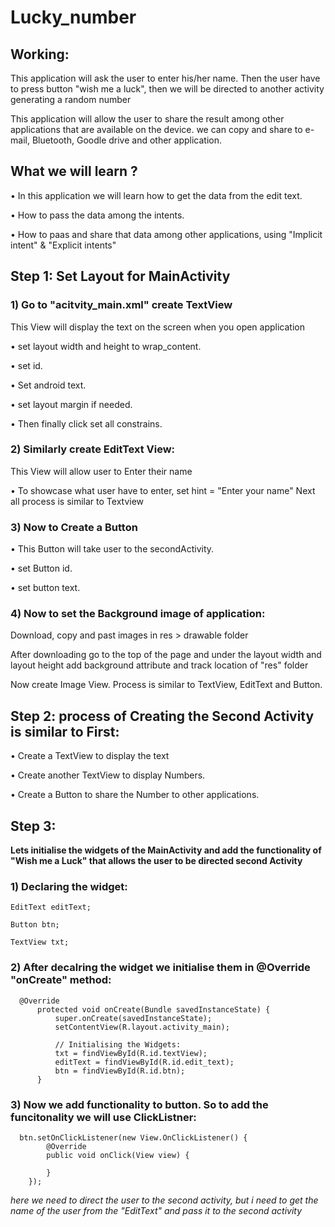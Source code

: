 # Lucky_number

## Working:
This application will ask the user to enter his/her name. Then the user have to press button "wish me a luck", then we will be directed to another activity generating a random number

This application will allow the user to share the result among other applications that are available on the device.
we can copy and share to e-mail, Bluetooth, Goodle drive and other application.

## What we will learn ?
• In this application we will learn how to get the data from the edit text.

• How to pass the data among the intents.

• How to paas and share that data among other applications, using "Implicit intent" & "Explicit intents"

## Step 1: Set Layout for MainActivity

### 1) Go to "acitvity_main.xml" create TextView
This View will display the text on the screen when you open application

• set layout width and height to wrap_content.

• set id.

• Set android text.

• set layout margin if needed.

• Then finally click set all constrains.

### 2) Similarly create EditText View: 
This View will allow user to Enter their name

• To showcase what user have to enter, set hint = "Enter your name"
  Next all process is similar to Textview

### 3) Now to Create a Button

  • This Button will take user to the secondActivity.
  
  • set Button id.
  
  • set button text.

### 4) Now to set the Background image of application:
Download, copy and past images in res > drawable folder

After downloading go to the top of the page and under the layout width and layout height add background attribute and track location of "res" folder

Now create Image View.
Process is similar to TextView, EditText and Button.

## Step 2: process of Creating the Second Activity is similar to First:
• Create a TextView to display the text

• Create another TextView to display Numbers.

• Create a Button to share the Number to other applications.

## Step 3:
**Lets initialise the widgets of the MainActivity and add the functionality of
"Wish me a Luck" that allows the user to be directed second Activity**

### 1) Declaring the widget:

    EditText editText;
      
    Button btn;
      
    TextView txt;

### 2) After decalring the widget we initialise them in @Override "onCreate" method:

      @Override
          protected void onCreate(Bundle savedInstanceState) {
              super.onCreate(savedInstanceState);
              setContentView(R.layout.activity_main);
      
              // Initialising the Widgets:
              txt = findViewById(R.id.textView);
              editText = findViewById(R.id.edit_text);
              btn = findViewById(R.id.btn);
          }
### 3) Now we add functionality to button. So to add the funcitonality we will use ClickListner:
      btn.setOnClickListener(new View.OnClickListener() {
            @Override
            public void onClick(View view) {

            }
        });
*here we need to direct the user to the second activity, but i need to get the name of the user
from the "EditText" and pass it to the second activity*
